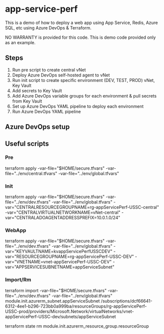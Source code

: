 # app-service-perf

This is a demo of how to deploy a web app using App Service, Redis, Azure SQL, etc using Azure DevOps & Terraform.

NO WARRANTY is provided for this code. This is demo code provided only as an example.

## Steps

1. Run pre script to create central vNet
2. Deploy Azure DevOps self-hosted agent to vNet
3. Run init script to create specific environment (DEV, TEST, PROD) vNet, Key Vault
4. Add secrets to Key Vault
5. Add Azure DevOps variable groups for each environment & pull secrets from Key Vault
6. Set up Azure DevOps YAML pipeline to deploy each environment
7. Run Azure DevOps YAML pipeline

## Azure DevOps setup

## Useful scripts

### Pre
terraform apply -var-file="$HOME/secure.tfvars" -var-file="../env/central.tfvars" -var-file="../env/global.tfvars"

### Init
terraform apply -var-file="$HOME/secure.tfvars" -var-file="../env/dev.tfvars" -var-file="../env/global.tfvars" -var="CENTRALRESOURCEGROUPNAME=rg-appServicePerf-USSC-central" -var="CENTRALVIRTUALNETWORKNAME=vNet-central" -var="CENTRALADOAGENTADDRESSPREFIX=10.0.1.0/24"

### WebApp
terraform apply -var-file="$HOME/secure.tfvars" -var-file="../env/dev.tfvars" -var-file="../env/global.tfvars" -var="KEYVAULTNAME=kvappServicePerfUSSCDEV" -var="RESOURCEGROUPNAME=rg-appServicePerf-USSC-DEV" -var="VNETNAME=vnet-appServicePerf-USSC-DEV" -var="APPSERVICESUBNETNAME=appServiceSubnet"

### Import/Rm
terraform import -var-file="$HOME/secure.tfvars" -var-file="../env/dev.tfvars" -var-file="../env/global.tfvars" module.init.azurerm_subnet.appServiceSubnet /subscriptions/dcf66641-6312-4ee1-b296-723bb0a999ba/resourceGroups/rg-appServicePerf-USSC-prod/providers/Microsoft.Network/virtualNetworks/vnet-appServicePerf-USSC-dev/subnets/appServiceSubnet

terraform state rm module.init.azurerm_resource_group.resourceGroup
